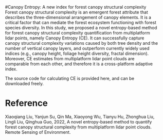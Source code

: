 #Canopy Entropy: A new index for forest canopy structural complexity
Forest canopy structural complexity is an emergent forest attribute that describes the three-dimensional arrangement of canopy elements. It is a critical factor that can mediate the forest ecosystem functioning with forest species diversity. In this study, we proposed a novel entropy-based method for forest canopy structural complexity quantification from multiplatform lidar points, namely Canopy Entropy (CE). It can successfully capture canopy structural complexity variations caused by both tree density and the number of vertical canopy layers, and outperform currently widely used indices (e.g., canopy height, foliage height diversity, fractal dimension). Moreover, CE estimates from multiplatform lidar point clouds are comparable from each other, and therefore it is a cross-platform adaptive index.


The source code for calculating CE is provided here, and can be downloaded freely.


# Reference
Xiaoqiang Liu, Yanjun Su, Qin Ma, Xiaoyong Wu, Tianyu Hu, Zhonghua Liu, Lingli Liu, Qinghua Guo, 2022, A novel entropy-based method to quantify forest canopy structural complexity from multiplatform lidar point clouds. Remote Sensing of Environment.
